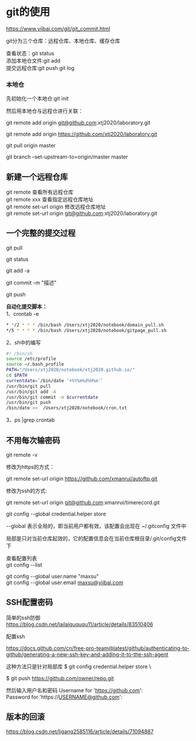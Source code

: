 # git的使用

https://www.yiibai.com/git/git_commit.html

git分为三个仓库：远程仓库、本地仓库、缓存仓库

查看状态：git status \
添加本地仓文件:git add \
提交远程仓库:git push 
git log

### 本地仓

先初始化一个本地仓:git init

然后用本地仓与远程仓进行关联：

git remote add origin git@github.com:xtj2020/laboratory.git

git remote add origin https://github.com/xtj2020/laboratory.git

git pull origin master

git branch –set-upstream-to=origin/master master

## 新建一个远程仓库

git remote 查看所有远程仓库 \
git remote xxx 查看指定远程仓库地址 \
git remote set-url origin 修改远程仓库地址 \
git remote set-url origin git@github.com:xtj2020/laboratory.git


## 一个完整的提交过程
git pull

git status

git add -a 

git commit -m "描述"

git push

**自动化提交脚本：** \
1、crontab -e

```bash
* */2 * * * /bin/bash /Users/xtj2020/notebook/domain_pull.sh
*/5 * * * * /bin/bash /Users/xtj2020/notebook/gitpage_pull.sh
```


2、sh中的编写

```bash
#! /bin/sh
source /etc/profile
source ~/.bash_profile
PATH="/Users/xtj2020/notebook/xtj2020.github.io/"
cd $PATH
currentdate=`/bin/date '+%Y%m%d%H%m'`
/usr/bin/git pull
/usr/bin/git add -A
/usr/bin/git commit -m $currentdate
/usr/bin/git push
/bin/date >>  /Users/xtj2020/notebook/cron.txt
```


3、ps |grep crontab

## 不用每次输密码

git remote -v

修改为https的方式：

git remote set-url origin https://github.com/xmanrui/autoftp.git

修改为ssh的方式:

git remote set-url origin git@github.com:xmanrui/timerecord.git

git config --global credential.helper store

 --global  表示全局的，即当前用户都有效，该配置会出现在 ~/.gitconfig 文件中
 
局部是只对当前仓库起效的，它的配置信息会在当前仓库根目录/.git/config文件下
 
 

查看配置列表 \
git config --list

git config --global user.name "maxsu" \
git config --global user.email maxsu@yiibai.com

## SSH配置密码
简单的ssh防御 \
https://blog.csdn.net/lailaiquququ11/article/details/83510406

配置ssh

https://docs.github.com/cn/free-pro-team@latest/github/authenticating-to-github/generating-a-new-ssh-key-and-adding-it-to-the-ssh-agent


这种方法只是针对局部库
$ git config credential.helper store \

$ git push https://github.com/owner/repo.git

然后输入用户名和密码
Username for 'https://github.com': <USERNAME> \
Password for 'https://USERNAME@github.com': <PASSWORD>

## 版本的回滚
    
https://blog.csdn.net/ligang2585116/article/details/71094887
